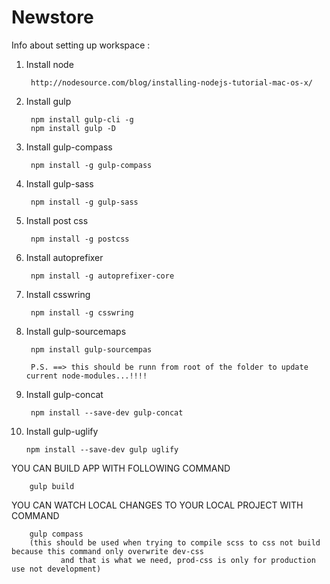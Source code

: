 # Newstore

Info about setting up workspace : 

1. Install node

        http://nodesource.com/blog/installing-nodejs-tutorial-mac-os-x/
        
2. Install gulp

        npm install gulp-cli -g
        npm install gulp -D
        
3. Install gulp-compass

        npm install -g gulp-compass

4. Install gulp-sass

        npm install -g gulp-sass
        
5. Install post css
       
        npm install -g postcss
    
6. Install autoprefixer
        
        npm install -g autoprefixer-core

7. Install csswring
        
        npm install -g csswring
 
8. Install gulp-sourcemaps
        
        npm install gulp-sourcempas
        
        P.S. ==> this should be runn from root of the folder to update current node-modules...!!!!

9. Install gulp-concat

        npm install --save-dev gulp-concat
        
10. Install gulp-uglify

        npm install --save-dev gulp uglify
        

YOU CAN BUILD APP WITH FOLLOWING COMMAND

        gulp build
        
YOU CAN WATCH LOCAL CHANGES TO YOUR LOCAL PROJECT WITH COMMAND 

        gulp compass
        (this should be used when trying to compile scss to css not build because this command only overwrite dev-css
               and that is what we need, prod-css is only for production use not development)
        
